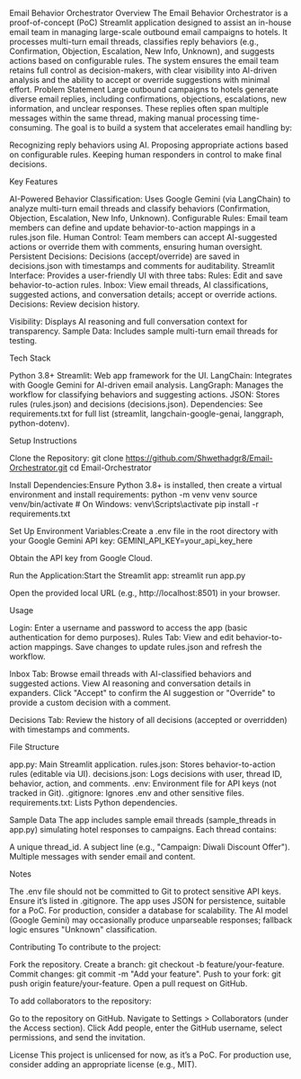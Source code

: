 Email Behavior Orchestrator
Overview
The Email Behavior Orchestrator is a proof-of-concept (PoC) Streamlit application designed to assist an in-house email team in managing large-scale outbound email campaigns to hotels. It processes multi-turn email threads, classifies reply behaviors (e.g., Confirmation, Objection, Escalation, New Info, Unknown), and suggests actions based on configurable rules. The system ensures the email team retains full control as decision-makers, with clear visibility into AI-driven analysis and the ability to accept or override suggestions with minimal effort.
Problem Statement
Large outbound campaigns to hotels generate diverse email replies, including confirmations, objections, escalations, new information, and unclear responses. These replies often span multiple messages within the same thread, making manual processing time-consuming. The goal is to build a system that accelerates email handling by:

Recognizing reply behaviors using AI.
Proposing appropriate actions based on configurable rules.
Keeping human responders in control to make final decisions.

Key Features

AI-Powered Behavior Classification: Uses Google Gemini (via LangChain) to analyze multi-turn email threads and classify behaviors (Confirmation, Objection, Escalation, New Info, Unknown).
Configurable Rules: Email team members can define and update behavior-to-action mappings in a rules.json file.
Human Control: Team members can accept AI-suggested actions or override them with comments, ensuring human oversight.
Persistent Decisions: Decisions (accept/override) are saved in decisions.json with timestamps and comments for auditability.
Streamlit Interface: Provides a user-friendly UI with three tabs:
Rules: Edit and save behavior-to-action rules.
Inbox: View email threads, AI classifications, suggested actions, and conversation details; accept or override actions.
Decisions: Review decision history.


Visibility: Displays AI reasoning and full conversation context for transparency.
Sample Data: Includes sample multi-turn email threads for testing.

Tech Stack

Python 3.8+
Streamlit: Web app framework for the UI.
LangChain: Integrates with Google Gemini for AI-driven email analysis.
LangGraph: Manages the workflow for classifying behaviors and suggesting actions.
JSON: Stores rules (rules.json) and decisions (decisions.json).
Dependencies: See requirements.txt for full list (streamlit, langchain-google-genai, langgraph, python-dotenv).

Setup Instructions

Clone the Repository:
git clone https://github.com/Shwethadgr8/Email-Orchestrator.git
cd Email-Orchestrator


Install Dependencies:Ensure Python 3.8+ is installed, then create a virtual environment and install requirements:
python -m venv venv
source venv/bin/activate  # On Windows: venv\Scripts\activate
pip install -r requirements.txt


Set Up Environment Variables:Create a .env file in the root directory with your Google Gemini API key:
GEMINI_API_KEY=your_api_key_here

Obtain the API key from Google Cloud.

Run the Application:Start the Streamlit app:
streamlit run app.py

Open the provided local URL (e.g., http://localhost:8501) in your browser.


Usage

Login: Enter a username and password to access the app (basic authentication for demo purposes).
Rules Tab:
View and edit behavior-to-action mappings.
Save changes to update rules.json and refresh the workflow.


Inbox Tab:
Browse email threads with AI-classified behaviors and suggested actions.
View AI reasoning and conversation details in expanders.
Click "Accept" to confirm the AI suggestion or "Override" to provide a custom decision with a comment.


Decisions Tab:
Review the history of all decisions (accepted or overridden) with timestamps and comments.



File Structure

app.py: Main Streamlit application.
rules.json: Stores behavior-to-action rules (editable via UI).
decisions.json: Logs decisions with user, thread ID, behavior, action, and comments.
.env: Environment file for API keys (not tracked in Git).
.gitignore: Ignores .env and other sensitive files.
requirements.txt: Lists Python dependencies.

Sample Data
The app includes sample email threads (sample_threads in app.py) simulating hotel responses to campaigns. Each thread contains:

A unique thread_id.
A subject line (e.g., "Campaign: Diwali Discount Offer").
Multiple messages with sender email and content.

Notes

The .env file should not be committed to Git to protect sensitive API keys. Ensure it’s listed in .gitignore.
The app uses JSON for persistence, suitable for a PoC. For production, consider a database for scalability.
The AI model (Google Gemini) may occasionally produce unparseable responses; fallback logic ensures "Unknown" classification.

Contributing
To contribute to the project:

Fork the repository.
Create a branch: git checkout -b feature/your-feature.
Commit changes: git commit -m "Add your feature".
Push to your fork: git push origin feature/your-feature.
Open a pull request on GitHub.

To add collaborators to the repository:

Go to the repository on GitHub.
Navigate to Settings > Collaborators (under the Access section).
Click Add people, enter the GitHub username, select permissions, and send the invitation.

License
This project is unlicensed for now, as it’s a PoC. For production use, consider adding an appropriate license (e.g., MIT).
